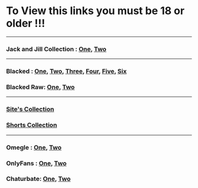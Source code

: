 # To View this links you must be 18 or older !!!
---

### Jack and Jill Collection : [One](https://do0od.com/f/v84k5p9swd), [Two](https://d000d.com/f/fgt8naq8ds)

---
### Blacked : [One](https://d0000d.com/f/ezd07sp7ke), [Two](https://d0000d.com/f/2o6xrjfd2z), [Three](https://d0000d.com/f/0vuhnw4s4h), [Four](https://d0000d.com/f/f3w0bnccx9), [Five](https://d0000d.com/f/jd3rg36u8v), [Six](https://d0000d.com/f/us8fu3z9zh)
### Blacked Raw: [One](https://d0000d.com/f/9xq06ysq78), [Two](https://d0000d.com/f/vzc98r0nyb)

---
### [Site's Collection](https://do0od.com/f/ag3hdmz6vd)

### [Shorts Collection](https://do0od.com/f/j3g2m5x2um)
---

### Omegle : [One](https://do0od.com/f/2s6osub0zi), [Two](https://do0od.com/f/lkus45qrnh)

### OnlyFans : [One](https://do0od.com/f/qrzwebeute), [Two](https://d000d.com/f/6v3m62yeox)

### Chaturbate: [One](https://do0od.com/f/7zmjx5dfqs), [Two](https://d000d.com/f/7lbbabidof)



